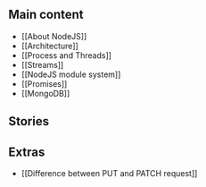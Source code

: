 ## Main content
- [[About NodeJS]]
- [[Architecture]]
- [[Process and Threads]]
- [[Streams]]
- [[NodeJS module system]]
- [[Promises]]
- [[MongoDB]]

## Stories

## Extras
- [[Difference between PUT and PATCH request]]